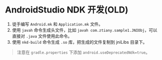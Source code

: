 # AndroidStudio NDK 开发(OLD)

1. 徒手编写 `Android.mk` 和 `Application.mk` 文件。
2. 使用 `javah` 命令生成头文件，比如 `javah com.ztiany.sample1.JNIObj`，可以直接对 `.java` 文件使用此命令。
3. 使用 `nkd-build` 命令生成 `.so` 库，把生成的文件复制到 jniLibs 目录下。

>注意在 `gradle.properties` 下添加 `android.useDeprecatedNdk=true`。
